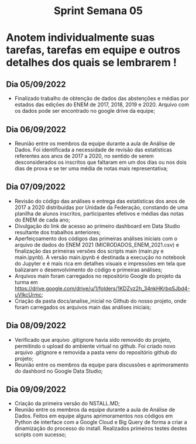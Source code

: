 <h1 align="center"> Sprint Semana 05 </h1>

# Anotem individualmente suas tarefas, tarefas em equipe e outros detalhes dos quais se lembrarem !

## Dia 05/09/2022
- Finalizado trabalho de obtenção de dados das abstenções e médias por estados das edições do ENEM de 2017, 2018, 2019 e 2020. Arquivo com os dados pode ser encontrado no google drive da equipe;

## Dia 06/09/2022
- Reunião entre os membros da equipe durante a aula de Análise de Dados. Foi identificada a necessidade de revisão das estatísticas referentes aos anos de 2017 a 2020, no sentido de serem desconsiderados os inscritos que faltaram em um dos dias ou nos dois dias de prova e se ter uma média de notas mais representativa;

## Dia 07/09/2022
- Revisão do código das análises e entrega das estatísticas dos anos de 2017 a 2020 distribuídas por Unidade da Federação, constando de uma planilha de alunos inscritos, participantes efetivos e médias das notas do ENEM de cada ano;
- Divulgação do link de acesso ao primeiro dashboard em Data Studio resultante dos trabalhos anteriores;
- Aperfeiçoamento dos códigos das primeiras análises iniciais com o arquivo de dados do ENEM 2021 (MICRODADOS_ENEM_2021.csv) e finalização das primeiras versões dos scripts main (main.py e main.ipynb). A versão main.ipynb é destinada a execução no notebook do Jupyter e é mais rica em detalhes visuais e impressões em tela que balizaram o desenvolvimento do código e primeiras análises;
- Arquivos main foram carregados no repositório Google do projeto da turma em <https://drive.google.com/drive/u/1/folders/1KDZyz2h_34nkHKrbqSJbd4-uVIkcUrmc>;
- Criação da pasta docs/analise_inicial no Github do nosso projeto, onde foram carregados os arquivos main das análises iniciais;

## Dia 08/09/2022
- Verificado que arquivo .gitignore havia sido removido do projeto, permitindo o upload do ambiente virtual no github. Foi criado novo arquivo .gitignore e removida a pasta venv do repositório github do projeto;
- Reunião entre os membros da equipe para discussões e aprimoramento do dashbord no Google Data Studio;

## Dia 09/09/2022
- Criação da primeira versão do NSTALL.MD;
- Reunião entre os membros da equipe durante a aula de Análise de Dados. Feitos em equipe alguns aprimoramentos nos códigos em Python de interface com a Google Cloud e Big Query de forma a criar a dinamização do processo do install. Realizados primeiros testes destes scripts com sucesso;